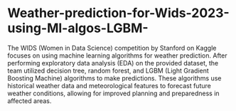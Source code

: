 # Weather-prediction-for-Wids-2023-using-Ml-algos-LGBM-

The WIDS (Women in Data Science) competition by Stanford on Kaggle focuses on using machine learning algorithms for weather prediction. 
After performing exploratory data analysis (EDA) on the provided dataset, the team utilized decision tree, random forest, and LGBM (Light Gradient Boosting Machine) algorithms to make predictions. 
These algorithms use historical weather data and meteorological features to forecast future weather conditions, allowing for improved planning and preparedness in affected areas.
